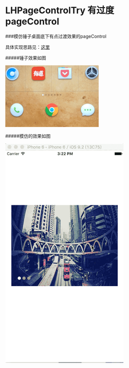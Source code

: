 # LHPageControlTry 有过度pageControl
###模仿锤子桌面底下有点过渡效果的pageControl

具体实现思路见：[这里](http://linbling.com/shi-xian-smartisan-oszhong-shou-ye-de-pagecontrollxiao-guo/)

#####锤子效果如图

![](https://github.com/LinBling/LHPageControlTry/blob/master/2014-11-10-22_03_58.gif)

#####模仿的效果如图

![](https://github.com/LinBling/LHPageControlTry/blob/master/2015-12-30%2015_26_22.gif)
